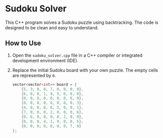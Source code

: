 # Sudoku Solver

This C++ program solves a Sudoku puzzle using backtracking. The code is designed to be clean and easy to understand.

## How to Use

1. Open the `sudoku_solver.cpp` file in a C++ compiler or integrated development environment (IDE).

2. Replace the initial Sudoku board with your own puzzle. The empty cells are represented by `0`.

   ```cpp
   vector<vector<int>> board = {
       {5, 3, 0, 0, 7, 0, 0, 0, 0},
       {6, 0, 0, 1, 9, 5, 0, 0, 0},
       {0, 9, 8, 0, 0, 0, 0, 6, 0},
       {8, 0, 0, 0, 6, 0, 0, 0, 3},
       {4, 0, 0, 8, 0, 3, 0, 0, 1},
       {7, 0, 0, 0, 2, 0, 0, 0, 6},
       {0, 6, 0, 0, 0, 0, 2, 8, 0},
       {0, 0, 0, 4, 1, 9, 0, 0, 5},
       {0, 0, 0, 0, 8, 0, 0, 7, 9}
   };

